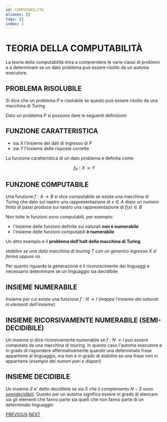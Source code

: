 ```yaml
---
id: COMPUTABILITA
aliases: []
tags: []
index: 2
---
```

# TEORIA DELLA COMPUTABILITÀ

La teoria della computabilità mira a comprendere le varie classi di problemi e a determinare se un dato problema può essere risolto da un automa esecutore.

## PROBLEMA RISOLUBILE

Si dice che un problema $P$ e risolubile se questo può essere risolto da una macchina di Turing

Dato un problema $P$ si possono dare le seguenti definizioni

## FUNZIONE CARATTERISTICA

- sia $X$ l'insieme dei dati di ingresso di $P$
- sia $Y$ l'insieme delle risposte corrette

La funzione caratteristica di un dato problema e definita come

$$
f_P:X \rightarrow Y
$$

## FUNZIONE COMPUTABILE

Una funzione $f:A\rightarrow B$ si dice computabile se esiste una macchina di Turing che dato sul nastro una rappresentazione di $x\in A$ dopo un numero finito di passi produce sul nastro una rappresentazione di $f(x)\in B$

Non tutte le funzioni sono computabili, per esempio:

- l'insieme delle funzioni definite sui naturali **non è numerabile**
- l'insieme delle funzioni computabili **è numerabile**

Un altro esempio e il **problema dell'halt della macchina di Turing**

*stabilire se una data macchina di touring T con un generico ingresso X si ferma oppure no*

Per quanto riguarda la generazione e il riconoscimento dei linguaggi e necessario determinare se un linguaggio sia decidibile

## INSIEME NUMERABILE

Insieme per cui esiste una funzione $f:N\rightarrow I$ (*mappa l'insieme dei naturali in elementi dell'insieme*)

## INSIEME RICORSIVAMENTE NUMERABILE (SEMI-DECIDIBILE)

Un insieme si dice ricorsivamente numerabile se $f: N\rightarrow I$ puo essere computata da una macchina di touring.
In questo caso l'automa esecutore e in grado di rispondere affermativamente quando una determinata frase appartiene al linguaggio, ma non e in grado di stabilire se una frase non vi appartiene (*esempio dei numeri pari e dispari*)
## INSIEME DECIDIBILE

Un insieme $S$ e' detto decidibile se sia $S$ che il complemento $N-S$ sono [semidecidibili](#INSIEME%20RICORSIVAMENTE%20NUMERABILE%20(SEMI-DECIDIBILE)).
Questo per un automa significa essere in grado di elencare sia gli elementi che fanno parte sia quelli che non fanno parte di un determinato linguaggio



[PREVIOUS](LINGUAGGI_E_GRAMMATICHE.md) [NEXT](GRAMMATICA_FORMALE.md)
